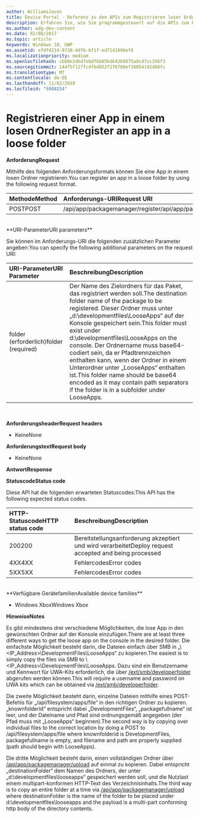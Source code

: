```yaml
---
author: WilliamsJason
title: Device Portal - Referenz zu den APIs zum Registrieren loser Ordner
description: Erfahren Sie, wie Sie programmgesteuert auf die APIs zum Registrieren loser Ordner zugreifen.
ms.author: wdg-dev-content
ms.date: 02/08/2017
ms.topic: article
keywords: Windows 10, UWP
ms.assetid: efdf4214-9738-4df6-bf1f-ed7141696ef6
ms.localizationpriority: medium
ms.openlocfilehash: cb80e2dbd7ebdfbb05bd642b9875a9cd7cc356f3
ms.sourcegitcommit: 144f5f127fc4fbd852f2f6780ef26054192d68fc
ms.translationtype: MT
ms.contentlocale: de-DE
ms.lasthandoff: 11/02/2018
ms.locfileid: "5988254"
---
```

# <a name="register-an-app-in-a-loose-folder"></a><span data-ttu-id="3606f-104">Registrieren einer App in einem losen Ordner</span><span class="sxs-lookup"><span data-stu-id="3606f-104">Register an app in a loose folder</span></span>  

**<span data-ttu-id="3606f-105">Anforderung</span><span class="sxs-lookup"><span data-stu-id="3606f-105">Request</span></span>**

<span data-ttu-id="3606f-106">Mithilfe des folgenden Anforderungsformats können Sie eine App in einem losen Ordner registrieren.</span><span class="sxs-lookup"><span data-stu-id="3606f-106">You can register an app in a loose folder by using the following request format.</span></span>

<span data-ttu-id="3606f-107">Methode</span><span class="sxs-lookup"><span data-stu-id="3606f-107">Method</span></span>      | <span data-ttu-id="3606f-108">Anforderungs-URI</span><span class="sxs-lookup"><span data-stu-id="3606f-108">Request URI</span></span>
:------     | :------
<span data-ttu-id="3606f-109">POST</span><span class="sxs-lookup"><span data-stu-id="3606f-109">POST</span></span> | <span data-ttu-id="3606f-110">/api/app/packagemanager/register</span><span class="sxs-lookup"><span data-stu-id="3606f-110">/api/app/packagemanager/register</span></span>
<br />
**<span data-ttu-id="3606f-111">URI-Parameter</span><span class="sxs-lookup"><span data-stu-id="3606f-111">URI parameters</span></span>**

<span data-ttu-id="3606f-112">Sie können im Anforderungs-URI die folgenden zusätzlichen Parameter angeben:</span><span class="sxs-lookup"><span data-stu-id="3606f-112">You can specify the following additional parameters on the request URI:</span></span>

<span data-ttu-id="3606f-113">URI-Parameter</span><span class="sxs-lookup"><span data-stu-id="3606f-113">URI Parameter</span></span>      | <span data-ttu-id="3606f-114">Beschreibung</span><span class="sxs-lookup"><span data-stu-id="3606f-114">Description</span></span>
:------     | :-----
<span data-ttu-id="3606f-115">folder (erforderlich)</span><span class="sxs-lookup"><span data-stu-id="3606f-115">folder (required)</span></span> | <span data-ttu-id="3606f-116">Der Name des Zielordners für das Paket, das registriert werden soll.</span><span class="sxs-lookup"><span data-stu-id="3606f-116">The destination folder name of the package to be registered.</span></span> <span data-ttu-id="3606f-117">Dieser Ordner muss unter „d:\developmentfiles\LooseApps“ auf der Konsole gespeichert sein.</span><span class="sxs-lookup"><span data-stu-id="3606f-117">This folder must exist under d:\developmentfiles\LooseApps on the console.</span></span> <span data-ttu-id="3606f-118">Der Ordnername muss base64-codiert sein, da er Pfadtrennzeichen enthalten kann, wenn der Ordner in einem Unterordner unter „LooseApps“ enthalten ist.</span><span class="sxs-lookup"><span data-stu-id="3606f-118">This folder name should be base64 encoded as it may contain path separators if the folder is in a subfolder under LooseApps.</span></span>
<br />

**<span data-ttu-id="3606f-119">Anforderungsheader</span><span class="sxs-lookup"><span data-stu-id="3606f-119">Request headers</span></span>**

- <span data-ttu-id="3606f-120">Keine</span><span class="sxs-lookup"><span data-stu-id="3606f-120">None</span></span>

**<span data-ttu-id="3606f-121">Anforderungstext</span><span class="sxs-lookup"><span data-stu-id="3606f-121">Request body</span></span>**

- <span data-ttu-id="3606f-122">Keine</span><span class="sxs-lookup"><span data-stu-id="3606f-122">None</span></span>

**<span data-ttu-id="3606f-123">Antwort</span><span class="sxs-lookup"><span data-stu-id="3606f-123">Response</span></span>**

**<span data-ttu-id="3606f-124">Statuscode</span><span class="sxs-lookup"><span data-stu-id="3606f-124">Status code</span></span>**

<span data-ttu-id="3606f-125">Diese API hat die folgenden erwarteten Statuscodes:</span><span class="sxs-lookup"><span data-stu-id="3606f-125">This API has the following expected status codes.</span></span>

<span data-ttu-id="3606f-126">HTTP-Statuscode</span><span class="sxs-lookup"><span data-stu-id="3606f-126">HTTP status code</span></span>      | <span data-ttu-id="3606f-127">Beschreibung</span><span class="sxs-lookup"><span data-stu-id="3606f-127">Description</span></span>
:------     | :-----
<span data-ttu-id="3606f-128">200</span><span class="sxs-lookup"><span data-stu-id="3606f-128">200</span></span> | <span data-ttu-id="3606f-129">Bereitstellungsanforderung akzeptiert und wird verarbeitet</span><span class="sxs-lookup"><span data-stu-id="3606f-129">Deploy request accepted and being processed</span></span>
<span data-ttu-id="3606f-130">4XX</span><span class="sxs-lookup"><span data-stu-id="3606f-130">4XX</span></span> | <span data-ttu-id="3606f-131">Fehlercodes</span><span class="sxs-lookup"><span data-stu-id="3606f-131">Error codes</span></span>
<span data-ttu-id="3606f-132">5XX</span><span class="sxs-lookup"><span data-stu-id="3606f-132">5XX</span></span> | <span data-ttu-id="3606f-133">Fehlercodes</span><span class="sxs-lookup"><span data-stu-id="3606f-133">Error codes</span></span>
<br />
**<span data-ttu-id="3606f-134">Verfügbare Gerätefamilien</span><span class="sxs-lookup"><span data-stu-id="3606f-134">Available device families</span></span>**

* <span data-ttu-id="3606f-135">Windows Xbox</span><span class="sxs-lookup"><span data-stu-id="3606f-135">Windows Xbox</span></span>

**<span data-ttu-id="3606f-136">Hinweise</span><span class="sxs-lookup"><span data-stu-id="3606f-136">Notes</span></span>**

<span data-ttu-id="3606f-137">Es gibt mindestens drei verschiedene Möglichkeiten, die lose App in den gewünschten Ordner auf der Konsole einzufügen.</span><span class="sxs-lookup"><span data-stu-id="3606f-137">There are at least three different ways to get the loose app on the console in the desired folder.</span></span> <span data-ttu-id="3606f-138">Die einfachste Möglichkeit besteht darin, die Dateien einfach über SMB in „\\<IP_Address>\DevelopmentFiles\LooseApps“ zu kopieren.</span><span class="sxs-lookup"><span data-stu-id="3606f-138">The easiest is to simply copy the files via SMB to \\<IP_Address>\DevelopmentFiles\LooseApps.</span></span> <span data-ttu-id="3606f-139">Dazu sind ein Benutzername und Kennwort für UWA-Kits erforderlich, die über [/ext/smb/developerfolder](wdp-smb-api.md) abgerufen werden können.</span><span class="sxs-lookup"><span data-stu-id="3606f-139">This will require a username and password on UWA kits which can be obtained via [/ext/smb/developerfolder](wdp-smb-api.md).</span></span> 

<span data-ttu-id="3606f-140">Die zweite Möglichkeit besteht darin, einzelne Dateien mithilfe eines POST-Befehls für „/api/filesystem/apps/file“ in den richtigen Ordner zu kopieren. „knownfolderid“ entspricht dabei „DevelopmentFiles“, „packagefullname“ ist leer, und der Dateiname und Pfad sind ordnungsgemäß angegeben (der Pfad muss mit „LooseApps“ beginnen).</span><span class="sxs-lookup"><span data-stu-id="3606f-140">The second way is by copying over individual files to the correct location by doing a POST to /api/filesystem/apps/file where knownfolderid is DevelopmentFiles, packagefullname is empty, and filename and path are properly supplied (path should begin with LooseApps).</span></span>

<span data-ttu-id="3606f-141">Die dritte Möglichkeit besteht darin, einen vollständigen Ordner über [/api/app/packagemanager/upload](wdp-folder-upload.md) auf einmal zu kopieren. Dabei entspricht „destinationFolder“ dem Namen des Ordners, der unter „d:\developmentfiles\looseapps“ gespeichert werden soll, und die Nutzlast einem multipart-konformen HTTP-Text des Verzeichnisinhalts.</span><span class="sxs-lookup"><span data-stu-id="3606f-141">The third way is to copy an entire folder at a time via [/api/app/packagemanager/upload](wdp-folder-upload.md) where destinationFolder is the name of the folder to be placed under d:\developmentfiles\looseapps and the payload is a multi-part conforming http body of the directory contents.</span></span>

